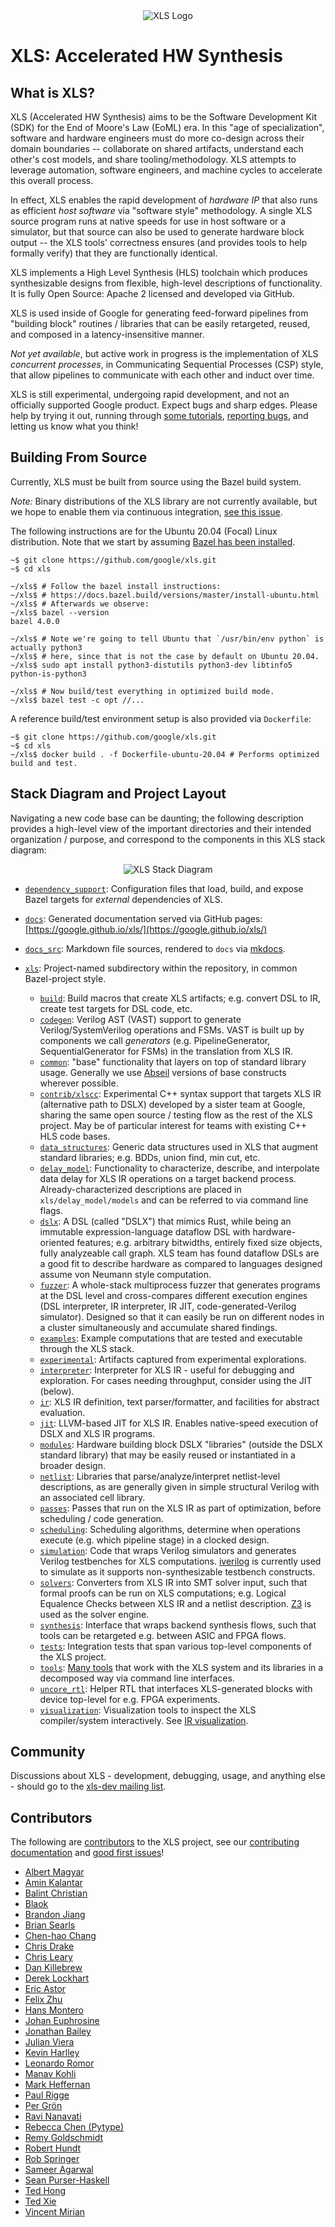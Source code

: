 <div align='center'>
<img src='https://google.github.io/xls/images/xls_logo_623_250.png' alt='XLS Logo'>
</div>

# **XLS**: Accelerated HW Synthesis <!-- CI badge -->

<!-- nav -->

## What is XLS?

XLS (Accelerated HW Synthesis) aims to be the Software Development Kit (SDK) for
the End of Moore's Law (EoML) era. In this "age of specialization", software and
hardware engineers must do more co-design across their domain boundaries --
collaborate on shared artifacts, understand each other's cost models, and share
tooling/methodology. XLS attempts to leverage automation, software engineers,
and machine cycles to accelerate this overall process.

In effect, XLS enables the rapid development of *hardware IP* that also runs as
efficient *host software* via "software style" methodology. A single XLS source
program runs at native speeds for use in host software or a simulator, but that
source can also be used to generate hardware block output -- the XLS tools'
correctness ensures (and provides tools to help formally verify) that they are
functionally identical.

XLS implements a High Level Synthesis (HLS) toolchain which produces
synthesizable designs from flexible, high-level descriptions of functionality.
It is fully Open Source: Apache 2 licensed and developed via GitHub.

XLS is used inside of Google for generating feed-forward pipelines from
"building block" routines / libraries that can be easily retargeted, reused, and
composed in a latency-insensitive manner.

*Not yet available*, but active work in progress is the implementation of XLS
*concurrent processes*, in Communicating Sequential Processes (CSP) style, that
allow pipelines to communicate with each other and induct over time.

XLS is still experimental, undergoing rapid development, and not an officially
supported Google product. Expect bugs and sharp edges. Please help by trying it
out, running through [some tutorials](https://google.github.io/xls/tutorials/),
[reporting bugs](https://github.com/google/xls/issues), and letting us know
what you think!

## Building From Source

Currently, XLS must be built from source using the Bazel build system.

*Note:* Binary distributions of the XLS library are not currently available, but
we hope to enable them via continuous integration,
[see this issue](https://github.com/google/xls/issues/108).

The following instructions are for the Ubuntu 20.04 (Focal) Linux distribution.
Note that we start by assuming
[Bazel has been installed](https://docs.bazel.build/versions/master/install-ubuntu.html).

```console
~$ git clone https://github.com/google/xls.git
~$ cd xls

~/xls$ # Follow the bazel install instructions:
~/xls$ # https://docs.bazel.build/versions/master/install-ubuntu.html
~/xls$ # Afterwards we observe:
~/xls$ bazel --version
bazel 4.0.0

~/xls$ # Note we're going to tell Ubuntu that `/usr/bin/env python` is actually python3
~/xls$ # here, since that is not the case by default on Ubuntu 20.04.
~/xls$ sudo apt install python3-distutils python3-dev libtinfo5 python-is-python3

~/xls$ # Now build/test everything in optimized build mode.
~/xls$ bazel test -c opt //...
```

A reference build/test environment setup is also provided via `Dockerfile`:

```console
~$ git clone https://github.com/google/xls.git
~$ cd xls
~/xls$ docker build . -f Dockerfile-ubuntu-20.04 # Performs optimized build and test.
```

## Stack Diagram and Project Layout

Navigating a new code base can be daunting; the following description provides a
high-level view of the important directories and their intended organization /
purpose, and correspond to the components in this XLS stack diagram:

<div align='center'>
<img src='https://google.github.io/xls/images/xls_stack_diagram.png' alt='XLS Stack Diagram'>
</div>

* [`dependency_support`](https://github.com/google/xls/tree/main/dependency_support):
  Configuration files that load, build, and expose Bazel targets for *external*
  dependencies of XLS.
* [`docs`](https://github.com/google/xls/tree/main/docs): Generated documentation
  served via GitHub pages:
  [https://google.github.io/xls/](https://google.github.io/xls/)
* [`docs_src`](https://github.com/google/xls/tree/main/docs_src): Markdown file
  sources, rendered to `docs` via
  [mkdocs](https://google.github.io/xls/contributing/#rendering-documentation).
* [`xls`](https://github.com/google/xls/tree/main/xls): Project-named
  subdirectory within the repository, in common Bazel-project style.

  * [`build`](https://github.com/google/xls/tree/main/xls/build): Build macros
    that create XLS artifacts; e.g. convert DSL to IR, create test targets for
    DSL code, etc.
  * [`codegen`](https://github.com/google/xls/tree/main/xls/codegen): Verilog
    AST (VAST) support to generate Verilog/SystemVerilog operations and FSMs.
    VAST is built up by components we call *generators* (e.g.
    PipelineGenerator, SequentialGenerator for FSMs) in the translation from XLS
    IR.
  * [`common`](https://github.com/google/xls/tree/main/xls/common): "base"
    functionality that layers on top of standard library usage. Generally we use
    [Abseil](https://abseil.io) versions of base constructs wherever possible.
  * [`contrib/xlscc`](https://github.com/google/xls/tree/main/xls/contrib/xlscc):
    Experimental C++ syntax support that targets XLS IR (alternative path to
    DSLX) developed by a sister team at Google, sharing the same open source /
    testing flow as the rest of the XLS project. May be of particular interest
    for teams with existing C++ HLS code bases.
  * [`data_structures`](https://github.com/google/xls/tree/main/xls/data_structures):
    Generic data structures used in XLS that augment standard libraries; e.g.
    BDDs, union find, min cut, etc.
  * [`delay_model`](https://github.com/google/xls/tree/main/xls/delay_model):
    Functionality to characterize, describe, and interpolate data delay for
    XLS IR operations on a target backend process. Already-characterized
    descriptions are placed in `xls/delay_model/models` and can be referred to via
    command line flags.
  * [`dslx`](https://github.com/google/xls/tree/main/xls/dslx): A DSL (called
    "DSLX") that mimics Rust, while being an immutable expression-language
    dataflow DSL with hardware-oriented features; e.g.  arbitrary bitwidths,
    entirely fixed size objects, fully analyzeable call graph. XLS team has found
    dataflow DSLs are a good fit to describe hardware as compared to languages
    designed assume von Neumann style computation.
  * [`fuzzer`](https://github.com/google/xls/tree/main/xls/fuzzer): A
    whole-stack multiprocess fuzzer that generates programs at the DSL level and
    cross-compares different execution engines (DSL interpreter, IR interpreter,
    IR JIT, code-generated-Verilog simulator). Designed so that it can easily be
    run on different nodes in a cluster simultaneously and accumulate shared
    findings.
  * [`examples`](https://github.com/google/xls/tree/main/xls/examples): Example
    computations that are tested and executable through the XLS stack.
  * [`experimental`](https://github.com/google/xls/tree/main/xls/experimental):
    Artifacts captured from experimental explorations.
  * [`interpreter`](https://github.com/google/xls/tree/main/xls/interpreter):
    Interpreter for XLS IR - useful for debugging and exploration. For cases
    needing throughput, consider using the JIT (below).
  * [`ir`](https://github.com/google/xls/tree/main/xls/ir):
    XLS IR definition, text parser/formatter, and facilities for abstract
    evaluation.
  * [`jit`](https://github.com/google/xls/tree/main/xls/jit):
    LLVM-based JIT for XLS IR. Enables native-speed execution of DSLX and XLS IR
    programs.
  * [`modules`](https://github.com/google/xls/tree/main/xls/modules):
    Hardware building block DSLX "libraries" (outside the DSLX standard library)
    that may be easily reused or instantiated in a broader design.
  * [`netlist`](https://github.com/google/xls/tree/main/xls/netlist): Libraries
    that parse/analyze/interpret netlist-level descriptions, as are
    generally given in simple structural Verilog with an associated cell library.
  * [`passes`](https://github.com/google/xls/tree/main/xls/passes): Passes that
    run on the XLS IR as part of optimization, before scheduling / code
    generation.
  * [`scheduling`](https://github.com/google/xls/tree/main/xls/scheduling):
    Scheduling algorithms, determine when operations execute (e.g. which
    pipeline stage) in a clocked design.
  * [`simulation`](https://github.com/google/xls/tree/main/xls/simulation):
    Code that wraps Verilog simulators and generates Verilog testbenches for XLS
    computations. [iverilog](https://github.com/steveicarus/iverilog) is
    currently used to simulate as it supports non-synthesizable testbench
    constructs.
  * [`solvers`](https://github.com/google/xls/tree/main/xls/solvers):
    Converters from XLS IR into SMT solver input, such that formal proofs can be
    run on XLS computations; e.g. Logical Equalence Checks between XLS IR and a
    netlist description. [Z3](https://github.com/Z3Prover/z3) is used as the
    solver engine.
  * [`synthesis`](https://github.com/google/xls/tree/main/xls/synthesis):
    Interface that wraps backend synthesis flows, such that tools can be
    retargeted e.g. between ASIC and FPGA flows.
  * [`tests`](https://github.com/google/xls/tree/main/xls/tests):
    Integration tests that span various top-level components of the XLS project.
  * [`tools`](https://github.com/google/xls/tree/main/xls/tools):
    [Many tools](https://google.github.io/xls/tools/) that work with the XLS
    system and its libraries in a decomposed way via command line interfaces.
  * [`uncore_rtl`](https://github.com/google/xls/tree/main/xls/uncore_rtl):
    Helper RTL that interfaces XLS-generated blocks with device top-level for e.g.
    FPGA experiments.
  * [`visualization`](https://github.com/google/xls/tree/main/xls/visualzation):
    Visualization tools to inspect the XLS compiler/system interactively. See
    [IR visualization](https://google.github.io/xls/ir_visualization/).

## Community

Discussions about XLS - development, debugging, usage, and anything else -
should go to the [xls-dev mailing list](https://groups.google.com/g/xls-dev).

## Contributors

The following are
[contributors](https://github.com/google/xls/graphs/contributors) to the XLS
project, see our
[contributing documentation](https://google.github.io/xls/contributing/) and
[good first issues](https://github.com/google/xls/issues?q=is%3Aissue+is%3Aopen+label%3A%22good+first+issue%22)!

*   [Albert Magyar](https://github.com/albert-magyar)
*   [Amin Kalantar](https://github.com/aminiok1)
*   [Balint Christian](https://github.com/cbalint13)
*   [Blaok](https://github.com/Blaok)
*   [Brandon Jiang](https://github.com/brajiang)
*   [Brian Searls](https://github.com/briansrls)
*   [Chen-hao Chang](https://github.com/cchao)
*   [Chris Drake](https://github.com/cjdrake)
*   [Chris Leary](https://github.com/cdleary)
*   [Dan Killebrew](https://github.com/dkillebrew-g)
*   [Derek Lockhart](https://github.com/dmlockhart)
*   [Eric Astor](https://github.com/ericastor)
*   [Felix Zhu](https://github.com/felixzhuologist)
*   [Hans Montero](https://github.com/hmontero1205)
*   [Johan Euphrosine](https://github.com/proppy)
*   [Jonathan Bailey](https://github.com/jbaileyhandle)
*   [Julian Viera](https://github.com/julianviera99)
*   [Kevin Harlley](https://github.com/kevineharlley)
*   [Leonardo Romor](https://github.com/lromor)
*   [Manav Kohli](https://github.com/manav-kohli)
*   [Mark Heffernan](https://github.com/meheff)
*   [Paul Rigge](https://github.com/grebe)
*   [Per Grön](https://github.com/per-gron)
*   [Ravi Nanavati](https://github.com/nanavati)
*   [Rebecca Chen (Pytype)](https://github.com/rchen152)
*   [Remy Goldschmidt](https://github.com/taktoa)
*   [Robert Hundt](https://github.com/rhundt)
*   [Rob Springer](https://github.com/RobSpringer)
*   [Sameer Agarwal](https://github.com/sandwichmaker)
*   [Sean Purser-Haskell](https://github.com/spurserh)
*   [Ted Hong](https://github.com/hongted)
*   [Ted Xie](https://github.com/ted-xie)
*   [Vincent Mirian](https://github.com/vincent-mirian-google)
